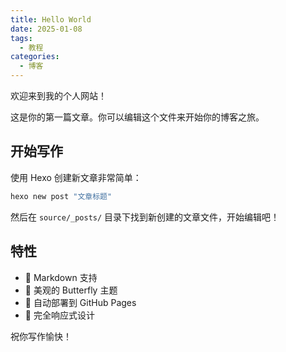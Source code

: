 ```yaml
---
title: Hello World
date: 2025-01-08
tags:
  - 教程
categories:
  - 博客
---
```


欢迎来到我的个人网站！

这是你的第一篇文章。你可以编辑这个文件来开始你的博客之旅。

## 开始写作

使用 Hexo 创建新文章非常简单：

```bash
hexo new post "文章标题"
```

然后在 `source/_posts/` 目录下找到新创建的文章文件，开始编辑吧！

## 特性

- 📝 Markdown 支持
- 🎨 美观的 Butterfly 主题
- 🚀 自动部署到 GitHub Pages
- 📱 完全响应式设计

祝你写作愉快！
